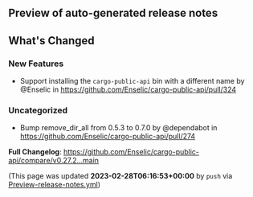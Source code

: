 ## Preview of auto-generated release notes
<!-- Release notes generated using configuration in .github/release.yml at main -->

## What's Changed
### New Features
* Support installing the `cargo-public-api` bin with a different name by @Enselic in https://github.com/Enselic/cargo-public-api/pull/324
### Uncategorized
* Bump remove_dir_all from 0.5.3 to 0.7.0 by @dependabot in https://github.com/Enselic/cargo-public-api/pull/274


**Full Changelog**: https://github.com/Enselic/cargo-public-api/compare/v0.27.2...main


(This page was updated **2023-02-28T06:16:53+00:00** by `push` via [Preview-release-notes.yml](https://github.com/Enselic/cargo-public-api/actions/runs/4290133841))
